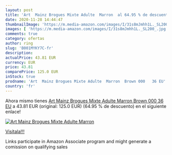 ```yaml
---
layout: post
title: 'Art  Mainz Brogues Mixte Adulte  Marron  al 64.95 % de descuento'
date: 2020-11-28 14:44:47
thumbnailImage: 'https://m.media-amazon.com/images/I/31s8mJmhh1L._SL200_.jpg'
images: [ 'https://m.media-amazon.com/images/I/31s8mJmhh1L._SL200_.jpg' ]
comments: true
category: ofertas
author: ring
slug: 'B001MYKY7C-fr'
description:
actualPrice: 43.81 EUR
currency: EUR
price: 43.81
comparePrice: 125.0 EUR
inStock: true
prodname: 'Art  Mainz Brogues Mixte Adulte  Marron  Brown 000   36 EU'
country: 'fr'
---
```


Ahora mismo tienes [Art  Mainz Brogues Mixte Adulte  Marron  Brown 000   36 EU](https://www.amazon.fr/dp/B001MYKY7C/?tag=tolees0d-21) a 43.81 EUR (original: 125.0 EUR) (64.95 %  de descuento) en el siguiente enlace!

[![Art  Mainz Brogues Mixte Adulte  Marron ](https://m.media-amazon.com/images/I/31s8mJmhh1L._SL200_.jpg)](https://www.amazon.fr/dp/B001MYKY7C/?tag=tolees0d-21)

[Visítala!!!](https://www.amazon.fr/dp/B001MYKY7C/?tag=tolees0d-21)

Links participate in Amazon Associate program and might generate a comission on qualifying sales
